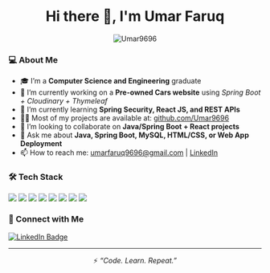 <h1 align="center">Hi there 👋, I'm Umar Faruq</h1>

<p align="center">
  <img src="https://komarev.com/ghpvc/?username=Umar9696&label=Profile%20views&color=0e75b6&style=flat" alt="Umar9696" />
</p>

<h3>💻 About Me</h3>

<ul>
  <li>🎓 I’m a <strong>Computer Science and Engineering</strong> graduate</li>
  <li>🔭 I’m currently working on a <strong>Pre-owned Cars website</strong> using <em>Spring Boot + Cloudinary + Thymeleaf</em></li>
  <li>🌱 I’m currently learning <strong>Spring Security, React JS, and REST APIs</strong></li>
  <li>👨‍💻 Most of my projects are available at: <a href="https://github.com/Umar9696">github.com/Umar9696</a></li>
  <li>👯 I’m looking to collaborate on <strong>Java/Spring Boot + React projects</strong></li>
  <li>💬 Ask me about <strong>Java, Spring Boot, MySQL, HTML/CSS, or Web App Deployment</strong></li>
  <li>📫 How to reach me: <a href="mailto:umarfaruq9696@gmail.com">umarfaruq9696@gmail.com</a> | <a href="https://www.linkedin.com/in/umarfar/" target="_blank">LinkedIn</a></li>
</ul>

<h3>🛠️ Tech Stack</h3>

<p>
  <img src="https://img.shields.io/badge/Java-ED8B00?style=for-the-badge&logo=java&logoColor=white"/>
  <img src="https://img.shields.io/badge/SpringBoot-6DB33F?style=for-the-badge&logo=springboot&logoColor=white"/>
  <img src="https://img.shields.io/badge/MySQL-00758F?style=for-the-badge&logo=mysql&logoColor=white"/>
  <img src="https://img.shields.io/badge/HTML5-E34F26?style=for-the-badge&logo=html5&logoColor=white"/>
  <img src="https://img.shields.io/badge/CSS3-264de4?style=for-the-badge&logo=css3&logoColor=white"/>
  <img src="https://img.shields.io/badge/JavaScript-F7DF1E?style=for-the-badge&logo=javascript&logoColor=black"/>
  <img src="https://img.shields.io/badge/React-20232A?style=for-the-badge&logo=react&logoColor=61DAFB"/>
  <img src="https://img.shields.io/badge/Cloudinary-3448C5?style=for-the-badge&logo=cloudinary&logoColor=white"/>
</p>

<h3>🔗 Connect with Me</h3>

<p>
  <a href="https://www.linkedin.com/in/umarfar/" target="_blank">
    <img src="https://img.shields.io/badge/LinkedIn-umarfar-blue?style=for-the-badge&logo=linkedin" alt="LinkedIn Badge"/>
  </a>
</p>

<hr/>

<p align="center">
  ⚡ <em>“Code. Learn. Repeat.”</em>
</p>

